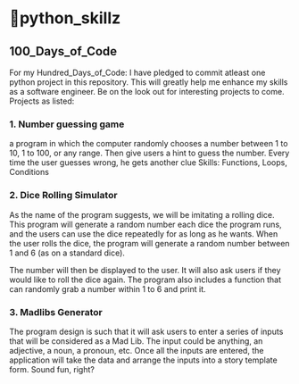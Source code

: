 <h1> 🐍python_skillz</h1>
<h2>100_Days_of_Code</h2>
<p1>For my Hundred_Days_of_Code: I have pledged to commit atleast one python project in this repository.
This will greatly help me enhance my skills as a software engineer.
Be on the look out for interesting projects to come.
Projects as listed:</p>
<h3> 1. Number guessing game </h3>
a program in which the computer randomly chooses a number between 1 to 10, 1 to 100, or any range. Then give users a hint to guess the number. Every time the user guesses wrong, he gets another clue
Skills: Functions, Loops, Conditions
<h3> 2. Dice Rolling Simulator</h3>
As the name of the program suggests, we will be imitating a rolling dice. This program will generate a random number each dice the program runs, and the users can use the dice repeatedly for as long as he wants. When the user rolls the dice, the program will generate a random number between 1 and 6 (as on a standard dice).

The number will then be displayed to the user. It will also ask users if they would like to roll the dice again. The program also includes a function that can randomly grab a number within 1 to 6 and print it.
<h3>3. Madlibs Generator</h3>
The program design is such that it will ask users to enter a series of inputs that will be considered as a Mad Lib. The input could be anything, an adjective, a noun, a pronoun, etc. Once all the inputs are entered, the application will take the data and arrange the inputs into a story template form. Sound fun, right?
